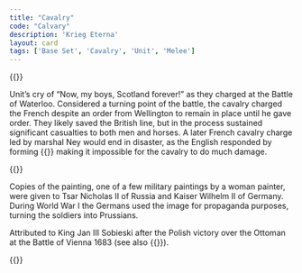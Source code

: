 ```yaml
---
title: "Cavalry"
code: "Calvary"
description: 'Krieg Eterna'
layout: card
tags: ['Base Set', 'Cavalry', 'Unit', 'Melee']
---
```

{{<card-detail-page code="Calvary" artwork="Scotland Forever! by Elizabeth Thompson (1881)" attr="King Jan III Sobieski of Poland">}}
<p>
Unit’s cry of “Now, my boys, Scotland forever!” as they charged at the Battle of Waterloo.  Considered a turning point of the battle, the cavalry charged the French despite an order from Wellington to remain in place until he gave order.  They likely saved the British line, but in the process sustained significant casualties to both men and horses. A later French cavalry charge led by marshal Ney would end in disaster, as the English responded by forming {{<cardlink name="squares" code="square">}} making it impossible for the cavalry to do much damage.
</p>
{{<card-detail-image file="waterloo.jpg" caption="Marshall Ney and his staff leading the cavalry charge at Waterloo by Louis Dumoulin">}}
<p>
Copies of the painting, one of a few military paintings by a woman painter, were given to Tsar Nicholas II of Russia and Kaiser Wilhelm II of Germany.  During World War I the Germans used the image for propaganda purposes, turning the soldiers into Prussians.
</p>
<p>
Attributed to King Jan III Sobieski after the Polish victory over the Ottoman at the Battle of Vienna 1683 (see also {{<cardlink name="Siege" code="siege2">}}).
</p>
{{</card-detail-page>}}